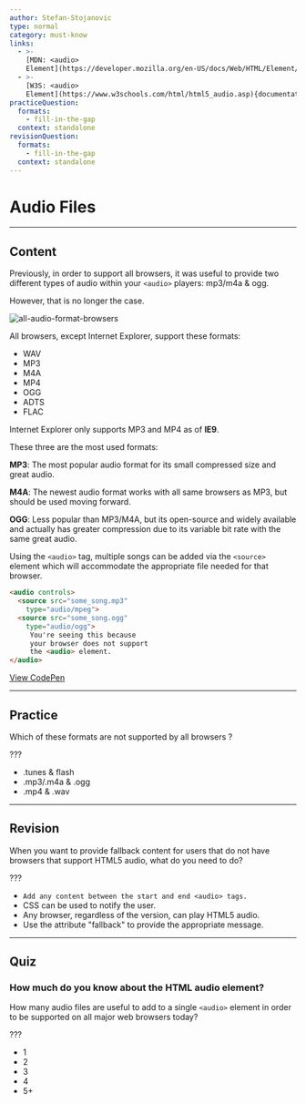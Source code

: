 ```yaml
---
author: Stefan-Stojanovic
type: normal
category: must-know
links:
  - >-
    [MDN: <audio>
    Element](https://developer.mozilla.org/en-US/docs/Web/HTML/Element/audio){documentation}
  - >-
    [W3S: <audio>
    Element](https://www.w3schools.com/html/html5_audio.asp){documentation}
practiceQuestion:
  formats:
    - fill-in-the-gap
  context: standalone
revisionQuestion:
  formats:
    - fill-in-the-gap
  context: standalone
---
```


# Audio Files


---

## Content

Previously, in order to support all browsers, it was useful to provide two different types of audio within your `<audio>` players: mp3/m4a & ogg.

However, that is no longer the case.

![all-audio-format-browsers](https://img.enkipro.com/f969fae6edd7f2063a66bf7cec803c63.png)

All browsers, except Internet Explorer, support these formats:

- WAV
- MP3
- M4A
- MP4
- OGG
- ADTS
- FLAC

Internet Explorer only supports MP3 and MP4 as of **IE9**.

These three are the most used formats:

**MP3**: The most popular audio format for its small compressed size and great audio.

**M4A**: The newest audio format works with all same browsers as MP3, but should be used moving forward.

**OGG**: Less popular than MP3/M4A, but its open-source and widely available and actually has greater compression due to its variable bit rate with the same great audio.

Using the `<audio>` tag, multiple songs can be added via the `<source>` element which will accommodate the appropriate file needed for that browser.

```html
<audio controls>
  <source src="some_song.mp3"
    type="audio/mpeg">
  <source src="some_song.ogg"
    type="audio/ogg">
     You're seeing this because
     your browser does not support
     the <audio> element.
</audio>
```

[View CodePen](https://codepen.io/enkidevs/pen/WKjeLW)


---

## Practice

Which of these formats are not supported by all browsers ?

??? 

- .tunes & flash
- .mp3/.m4a & .ogg
- .mp4 & .wav


---

## Revision

When you want to provide fallback content for users that do not have browsers that support HTML5 audio, what do you need to do?

???

- `Add any content between the start and end <audio> tags.`
- CSS can be used to notify the user.
- Any browser, regardless of the version, can play HTML5 audio.
- Use the attribute "fallback" to provide the appropriate message.


---

## Quiz

### How much do you know about the HTML audio element?


How many audio files are useful to add to a single `<audio>` element in order to be supported on all major web browsers today?

???

- 1
- 2
- 3
- 4
- 5+
